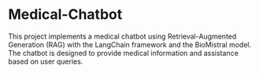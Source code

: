 # Medical-Chatbot
This project implements a medical chatbot using Retrieval-Augmented Generation (RAG) with the LangChain framework and the BioMistral model. 
The chatbot is designed to provide medical information and assistance based on user queries.
